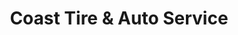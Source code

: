 ---
title: "Coast Tire & Auto Service"
url: /moncton/coast-tire-und-auto-service/
shop: Autowerkstatt
---